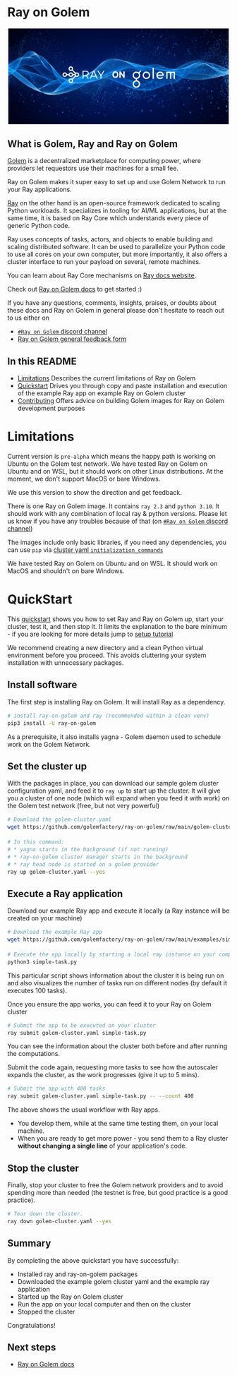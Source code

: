# Ray on Golem

<h5 align="center">
  <a href='https://docs.golem.network/docs/creators/ray'><img
      width='500px'
      alt=''
      src="https://github.com/golemfactory/ray-on-golem/raw/main/Ray_on_Golem.jpg" /></a>
</h5>

## What is Golem, Ray and Ray on Golem

[Golem](https://golem.network) is a decentralized marketplace for computing power, where providers let requestors use their machines for a small fee.

Ray on Golem makes it super easy to set up and use Golem Network to run your Ray applications.

[Ray](https://ray.io) on the other hand is an open-source framework dedicated to scaling Python workloads. 
It specializes in tooling for AI/ML applications, but at the same time, it is based on Ray Core which understands every piece of generic Python code.

Ray uses concepts of tasks, actors, and objects to enable building and scaling distributed software.
It can be used to parallelize your Python code to use all cores on your own computer, but more importantly, it also offers a cluster interface to run your payload on several, remote machines.

You can learn about Ray Core mechanisms on [Ray docs website](https://docs.ray.io/en/latest/ray-core/walkthrough.html).

Check out [Ray on Golem docs](https://docs.golem.network/docs/creators/ray) to get started :)


If you have any questions, comments, insights, praises, or doubts about these docs and Ray on Golem in general please don't hesitate to reach out to us either on
- [`#Ray on Golem` discord channel](https://chat.golem.network/) 
- [Ray on Golem general feedback form](https://qkjx8blh5hm.typeform.com/to/GtaCVz0b)


## In this README

- [Limitations](#limitations) Describes the current limitations of Ray on Golem
- [Quickstart](#quickstart) Drives you through copy and paste installation and execution of the example Ray app on example Ray on Golem cluster
- [Contributing](#contributing) Offers advice on building Golem images for Ray on Golem development purposes


# Limitations

Current version is `pre-alpha` which means the happy path is working on Ubuntu on the Golem test network.
We have tested Ray on Golem on Ubuntu and on WSL, but it should work on other Linux distributions. At the moment, we don't support MacOS or bare Windows.
 
We use this version to show the direction and get feedback.

There is one Ray on Golem image. It contains `ray 2.3` and `python 3.10`.
It should work with any combination of local ray & python versions. Please let us know if you have any troubles because of that (on [`#Ray on Golem` discord channel](https://chat.golem.network/))

The images include only basic libraries, if you need any dependencies, 
you can use `pip` via [cluster yaml `initialization_commands`](https://golem-docs-git-mateusz-ray-on-golem-pre-alpha-golem.vercel.app/docs/creators/ray/cluster-yaml-reference#initializationcommands)

We have tested Ray on Golem on Ubuntu and on WSL. It should work on MacOS and shouldn't on bare Windows.

# QuickStart

This [quickstart](https://docs.golem.network/docs/creators/ray/quickstart) shows you how to set Ray and Ray on Golem up, start your cluster, test it, and then stop it.
It limits the explanation to the bare minimum - if you are looking for more details jump to [setup tutorial](https://docs.golem.network/docs/creators/ray/setup-tutorial)

We recommend creating a new directory and a clean Python virtual environment before you proceed. This avoids cluttering your system installation with unnecessary packages.

## Install software

The first step is installing Ray on Golem. It will install Ray as a dependency.

```bash
# install ray-on-golem and ray (recommended within a clean venv)
pip3 install -U ray-on-golem
```

As a prerequisite, it also installs yagna - Golem daemon used to schedule work on the Golem Network.

## Set the cluster up

With the packages in place, you can download our sample golem cluster configuration yaml, and feed it to `ray up` to start up the cluster.
It will give you a cluster of one node (which will expand when you feed it with work) on the Golem test network (free, but not very powerful)

```bash
# Download the golem-cluster.yaml
wget https://github.com/golemfactory/ray-on-golem/raw/main/golem-cluster.yaml

# In this command:
# * yagna starts in the background (if not running)
# * ray-on-golem cluster manager starts in the background
# * ray head node is started on a golem provider
ray up golem-cluster.yaml --yes

```

## Execute a Ray application

Download our example Ray app and execute it locally (a Ray instance will be created on your machine)

```bash
# Download the example Ray app
wget https://github.com/golemfactory/ray-on-golem/raw/main/examples/simple-task.py

# Execute the app locally by starting a local ray instance on your computer
python3 simple-task.py
```

This particular script shows information about the cluster it is being run on 
and also visualizes the number of tasks run on different nodes (by default it executes 100 tasks).

Once you ensure the app works, you can feed it to your Ray on Golem cluster

```bash
# Submit the app to be executed on your cluster
ray submit golem-cluster.yaml simple-task.py
```

You can see the information about the cluster both before and after running the computations.

Submit the code again, requesting more tasks to see how the autoscaler expands the cluster, as the work progresses (give it up to 5 mins).

```bash
# Submit the app with 400 tasks
ray submit golem-cluster.yaml simple-task.py -- --count 400 
```

The above shows the usual workflow with Ray apps.
- You develop them, while at the same time testing them, on your local machine.
- When you are ready to get more power - you send them to a Ray cluster **without changing a single line** of your application's code.


## Stop the cluster

Finally, stop your cluster to free the Golem network providers and to avoid spending more than needed (the testnet is free, but good practice is a good practice).

```bash
# Tear down the cluster.
ray down golem-cluster.yaml --yes
```

## Summary

By completing the above quickstart you have successfully:
- Installed ray and ray-on-golem packages
- Downloaded the example golem cluster yaml and the example ray application
- Started up the Ray on Golem cluster
- Run the app on your local computer and then on the cluster
- Stopped the cluster

Congratulations!

## Next steps
- [Ray on Golem docs](https://docs.golem.network/docs/creators/ray)

